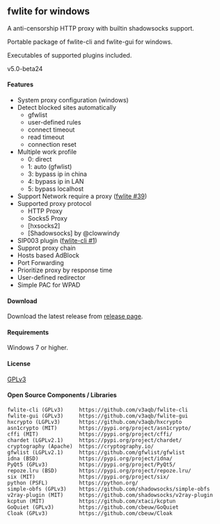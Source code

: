 ## fwlite for windows

A anti-censorship HTTP proxy with builtin shadowsocks support.

Portable package of fwlite-cli and fwlite-gui for windows.

Executables of supported plugins included.

v5.0-beta24

#### Features

- System proxy configuration (windows)
- Detect blocked sites automatically
  - gfwlist
  - user-defined rules
  - connect timeout
  - read timeout
  - connection reset
- Multiple work profile
  - 0: direct
  - 1: auto (gfwlist)
  - 3: bypass ip in china
  - 4: bypass ip in LAN
  - 5: bypass localhost
- Support Network require a proxy ([fwlite #39](https://github.com/v3aqb/fwlite/issues/39))
- Supported proxy protocol
  - HTTP Proxy
  - Socks5 Proxy
  - [hxsocks2]
  - [Shadowsocks] by @clowwindy
- SIP003 plugin ([fwlite-cli #1](https://github.com/v3aqb/fwlite-cli/issues/1))
- Supprot proxy chain
- Hosts based AdBlock
- Port Forwarding
- Prioritize proxy by response time
- User-defined redirector
- Simple PAC for WPAD

#### Download

Download the latest release from [release page].

#### Requirements

Windows 7 or higher.

#### License

[GPLv3]

#### Open Source Components / Libraries

```
fwlite-cli (GPLv3)     https://github.com/v3aqb/fwlite-cli
fwlite-gui (GPLv3)     https://github.com/v3aqb/fwlite-gui
hxcrypto (LGPLv3)      https://github.com/v3aqb/hxcrypto
asn1crypto (MIT)       https://pypi.org/project/asn1crypto/
cffi (MIT)             https://pypi.org/project/cffi/
chardet (LGPLv2.1)     https://pypi.org/project/chardet/
cryptography (Apache)  https://cryptography.io/
gfwlist (LGPLv2.1)     https://github.com/gfwlist/gfwlist
idna (BSD)             https://pypi.org/project/idna/
PyQt5 (GPLv3)          https://pypi.org/project/PyQt5/
repoze.lru (BSD)       https://pypi.org/project/repoze.lru/
six (MIT)              https://pypi.org/project/six/
python (PSFL)          https://python.org/
simple-obfs (GPLv3)    https://github.com/shadowsocks/simple-obfs
v2ray-plugin (MIT)     https://github.com/shadowsocks/v2ray-plugin
kcptun (MIT)           https://github.com/xtaci/kcptun
GoQuiet (GPLv3)        https://github.com/cbeuw/GoQuiet
Cloak (GPLv3)          https://github.com/cbeuw/Cloak
```

[release page]: https://github.com/v3aqb/fwlite/releases
[GPLv3]: https://www.gnu.org/licenses/gpl-3.0.txt
